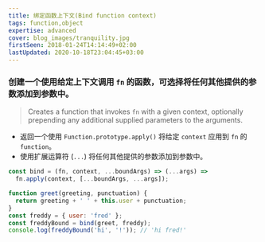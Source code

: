 ```yaml
---
title: 绑定函数上下文(Bind function context)
tags: function,object
expertise: advanced
cover: blog_images/tranquility.jpg
firstSeen: 2018-01-24T14:14:49+02:00
lastUpdated: 2020-10-18T23:04:45+03:00
---
```


### 创建一个使用给定上下文调用 `fn` 的函数，可选择将任何其他提供的参数添加到参数中。
> Creates a function that invokes `fn` with a given context, optionally prepending any additional supplied parameters to the arguments.

- 返回一个使用 `Function.prototype.apply()` 将给定 `context` 应用到 `fn` 的`function`。
- 使用扩展运算符 (`...`) 将任何其他提供的参数添加到参数中。

```js
const bind = (fn, context, ...boundArgs) => (...args) =>
  fn.apply(context, [...boundArgs, ...args]);
```

```js
function greet(greeting, punctuation) {
  return greeting + ' ' + this.user + punctuation;
}
const freddy = { user: 'fred' };
const freddyBound = bind(greet, freddy);
console.log(freddyBound('hi', '!')); // 'hi fred!'
```
